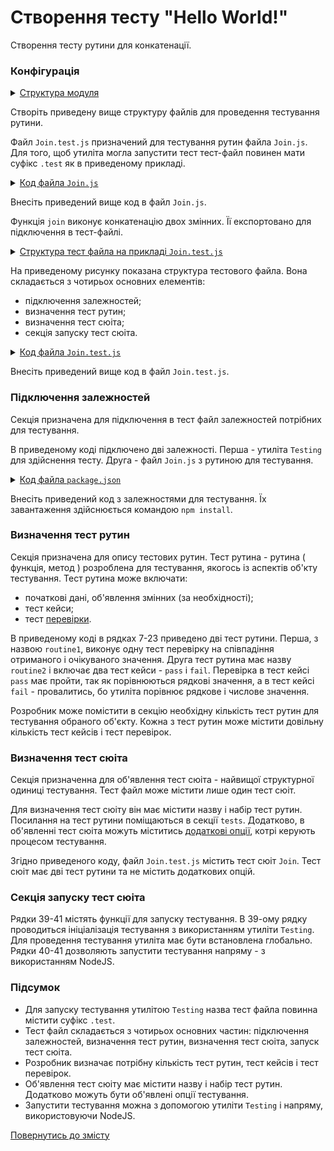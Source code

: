 #  Створення тесту "Hello World!"

Створення тесту рутини для конкатенації.

### Конфігурація

<details>
  <summary><u>Структура модуля</u></summary>

```
testHello
    ├── Join.js
    ├── Join.test.js    
    └── package.json

```

</details>

Створіть приведену вище структуру файлів для проведення тестування рутини.

Файл `Join.test.js` призначений для тестування рутин файла `Join.js`. Для того, щоб утиліта могла запустити тест тест-файл повинен мати суфікс `.test` як в приведеному прикладі.

<details>
    <summary><u>Код файла <code>Join.js</code></u></summary>

```js    
module.exports.join = function( a, b )
{
  return String( a ) + String( b );
}

```

</details>

Внесіть приведений вище код в файл `Join.js`.

Функція `join` виконує конкатенацію двох змінних. Її експортовано для підключення в тест-файлі.

<details>
    <summary><u>Структура тест файла на прикладі <code>Join.test.js</code></u></summary>

![join.test.png](../../images/join.test.png)

</details>

На приведеному рисунку показана структура тестового файла. Вона складається з чотирьох основних елементів:
- підключення залежностей;
- визначення тест рутин;
- визначення тест сюіта;
- секція запуску тест сюіта.


<details>
    <summary><u>Код файла <code>Join.test.js</code></u></summary>

```json    

let _ = require( 'wTesting' );
let Join = require( './Join.js' );

//

function routine1( test )
{
  test.identical( Join.join( 'Hello ', 'world!' ), 'Hello world!' );
}

//

function routine2( test )
{

  test.case = 'pass';
  test.identical( Join.join( 1, 3 ), '13' );

  test.case = 'fail';
  test.identical( Join.join( 1, 3 ), 13 );

}

//

var Self =
{
  name : 'Join',
  tests :
  {
    routine1,
    routine2,
  }
}

//

Self = wTestSuite( Self );
if( typeof module !== 'undefined' && !module.parent )
wTester.test( Self.name ); 

```

</details>

Внесіть приведений вище код в файл `Join.test.js`.

### Підключення залежностей

Секція призначена для підключення в тест файл залежностей потрібних для тестування.

В приведеному коді підключено дві залежності. Перша - утиліта `Testing` для здійснення тесту. Друга - файл `Join.js` з рутиною для тестування.

<details>
    <summary><u>Код файла <code>package.json</code></u></summary>

```json    
{
  "dependencies": {
    "wTesting": ""
  }
}

```

</details>

Внесіть приведений код з залежностями для тестування. Їх завантаження здійснюється командою `npm install`.

### Визначення тест рутин

Секція призначена для опису тестових рутин. Тест рутина - рутина ( функція, метод ) розроблена для тестування, якогось із аспектів об'кту тестування. Тест рутина може включати:
- початкові дані, об'явлення змінних (за необхідності);
- тест кейси;
- тест [перевірки](../TestCheck.md).

В приведеному коді в рядках 7-23 приведено дві тест рутини. Перша, з назвою `routine1`, виконує одну тест перевірку на співпадіння отриманого і очікуваного значення. Друга тест рутина має назву `routine2` і включає два тест кейси - `pass` i `fail`. Перевірка в тест кейсі `pass` має пройти, так як порівнюються рядкові значення, а в тест кейсі `fail` - провалитись, бо утиліта порівнює рядкове і числове значення.

Розробник може помістити в секцію необхідну кількість тест рутин для тестування обраного об'єкту. Кожна з тест рутин може містити довільну кількість тест кейсів і тест перевірок.

### Визначення тест сюіта

Секція призначенна для об'явлення тест сюіта - найвищої структурної одиниці тестування. Тест файл може містити лише один тест сюіт.

Для визначення тест сюіту він має містити назву і набір тест рутин. Посилання на тест рутини поміщаються в секції `tests`. Додатково, в об'явленні тест сюіта можуть міститись [додаткові опції](TestOptions.md), котрі керують процесом тестування.

Згідно приведеного коду, файл `Join.test.js` містить тест сюіт `Join`. Тест сюіт має дві тест рутини та не містить додаткових опцій.

### Cекція запуску тест сюіта

Рядки 39-41 містять функції для запуску тестування. 
В 39-ому рядку проводиться ініціалізація тестування з використанням утиліти `Testing`. Для проведення тестування утиліта має бути встановлена глобально.  
Рядки 40-41 дозволяють запустити тестування напряму - з використанням NodeJS.

### Підсумок

- Для запуску тестування утилітою `Testing` назва тест файла повинна містити суфікс `.test`.
- Тест файл складається з чотирьох основних частин: підключення залежностей, визначення тест рутин, визначення тест сюіта, запуск тест сюіта.
- Розробник визначає потрібну кількість тест рутин, тест кейсів і тест перевірок.
- Об'явлення тест сюіту має містити назву і набір тест рутин. Додатково можуть бути об'явлені опції тестування.
- Запустити тестування можна з допомогою утиліти `Testing` і напряму, використовуючи NodeJS.

[Повернутись до змісту](../README.md#Туторіали)